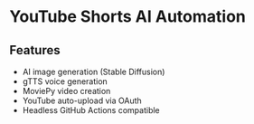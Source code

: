 # YouTube Shorts AI Automation

## Features
- AI image generation (Stable Diffusion)
- gTTS voice generation
- MoviePy video creation
- YouTube auto-upload via OAuth
- Headless GitHub Actions compatible